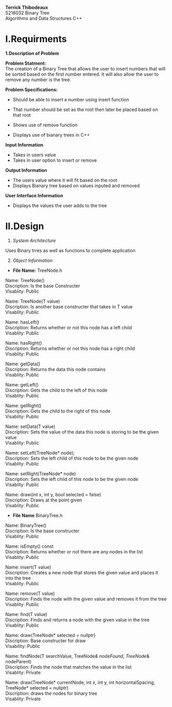 **Terrick Thibodeaux**  
S218032
Binary Tree  
Algorithms and Data Structures C++ 
# I.Requirments  
**1.Description of Problem**  

**Problem Statment:**  
The creation of a Binary Tree that allows the user to insert numbers that will be sorted based on the first number entered. It will also allow the user to remove any number is the tree.  

**Problem Specifications:**  
- Should be able to insert a number using insert function  

- That number should be set as the root then later be placed based on that root  

- Shows use of remove function   

- Displays use of bianary trees in C++    

**Input Information** 
- Takes in users value 
- Takes in user option to insert or remove  

**Output Information**  
- The users value where it will fit based on the root  
- Displays Bianary tree based on values inputed and removed  

**User Interface Information**
- Displays the values the user adds to the tree  

# II.Design  
1. *System Architecture*   

Uses Binary trres as well as functions to complete application  

2. *Object Information*  
- **File Name:** TreeNode.h   

Name: TreeNode()  
Discription: Is the base Constructer  
Visablity: Public

Name: TreeNode(T value)  
Discription: Is another base constructer that takes in T value  
Visablity: Public

Name: hasLeft()  
Discription: Returns whether or not this node has a left child   
Visablity: Public  

Name: hasRight()  
Discription: Returns whether or not this node has a right child  
Visablity: Public  

Name: getData()     
Discription: Returns the data this node contains  
Visablity: Public  

Name: getLeft()  
Discription: Gets the child to the left of this node  
Visablity: Public  

Name: getRight()  
Discription: Gets the child to the right of this node  
Visablity: Public  

Name: setData(T value)  
Discription: Sets the value of the data this node is storing to be the given value  
Visablity: Public  

Name: setLeft(TreeNode<T>* node);  
Discription: Sets the left child of this node to be the given node  
Visablity: Public  

Name: setRight(TreeNode<T>* node)  
Discription: Sets the left child of this node to be the given node  
Visablity: Public  

Name: draw(int x, int y, bool selected = false)  
Discription: Draws at the point given  
Visablity: Public  

- **File Name** BinaryTree.h 

Name: BinaryTree()  
Discription: Is the base constructer  
Visablity: Public  

Name: isEmpty() const  
Discription: Returns whether or not there are any nodes in the list  
Visablity: Public  

Name: insert(T value)  
Discription: Creates a new node that stores the given value and places it into the tree  
Visablity: Public  

Name: remove(T value)  
Discription: Finds the node with the given value and removes it from the tree  
Visablity: Public  

Name: find(T value)  
Discription: Finds and returns a node with the given value in the tree  
Visablity: Public  

Name: draw(TreeNode<T>* selected = nullptr)  
Discription: Base constructer for draw  
Visability: Public  

Name: findNode(T searchValue, TreeNode<T>*& nodeFound, TreeNode<T>*& nodeParent)  
Discription: Finds the node that matches the value in the list  
Visablity: Private  

Name: draw(TreeNode<T>* currentNode, int x, int y, int horizontalSpacing, TreeNode<T>* selected = nullptr)  
Discription: draws the nodes for binary tree  
Visablity: Private  




